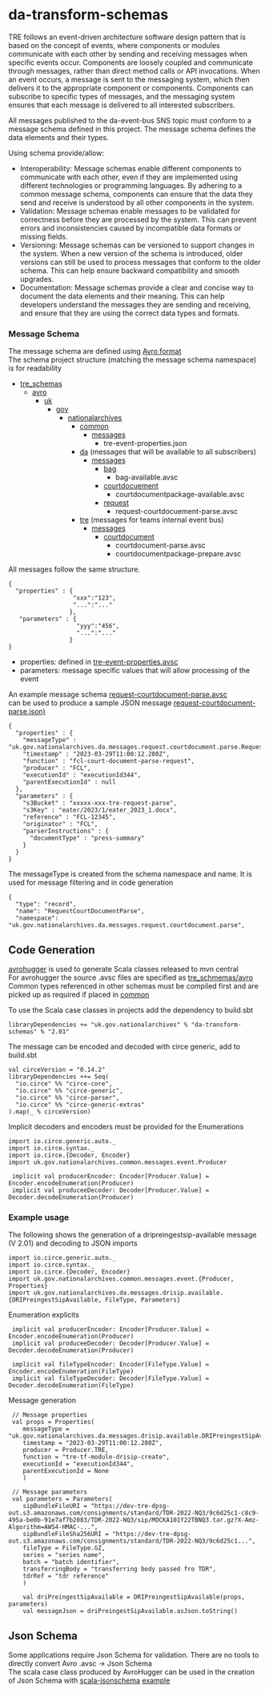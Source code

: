 # da-transform-schemas
TRE follows an event-driven architecture software design pattern that is based on the concept of events,
where components or modules communicate with each other by sending and receiving messages when specific
events occur. Components are loosely coupled and communicate through messages, rather than direct method
calls or API invocations. When an event occurs, a message is sent to the messaging system, which then
delivers it to the appropriate component or components. Components can subscribe to specific types of
messages, and the messaging system ensures that each message is delivered to all interested subscribers.

All messages published to the da-event-bus SNS topic must conform to a message schema defined in this project.
The message schema defines the data elements and their types.

Using schema provide/allow:
- Interoperability: Message schemas enable different components to communicate with each other, even if they are implemented using different technologies or programming languages. By adhering to a common message schema, components can ensure that the data they send and receive is understood by all other components in the system.
- Validation: Message schemas enable messages to be validated for correctness before they are processed by the system. This can prevent errors and inconsistencies caused by incompatible data formats or missing fields.
- Versioning: Message schemas can be versioned to support changes in the system. When a new version of the schema is introduced, older versions can still be used to process messages that conform to the older schema. This can help ensure backward compatibility and smooth upgrades.
- Documentation: Message schemas provide a clear and concise way to document the data elements and their meaning. This can help developers understand the messages they are sending and receiving, and ensure that they are using the correct data types and formats.

### Message Schema
The message schema are defined using [Avro format](https://avro.apache.org/)  
The schema project structure (matching the message schema namespace) is for readability
* [tre_schemas](https://github.com/nationalarchives/da-transform-schemas/tree/DTE-812-v2-tdr-fcl/tre_schemas)
  * [avro](./tre_schemas/avro)
    * [uk](./tre_schemas/avro/uk)
      * [gov](./tre_schemas/avro/uk/gov)
        * [nationalarchives](./tre_schemas/avro/uk/gov/nationalarchives)
          * [common](./tre_schemas/avro/uk/gov/nationalarchives/common)
            * [messages](./tre_schemas/avro/uk/gov/nationalarchives/common/messages)
              * tre-event-properties.json
          * [da](./tre_schemas/avro/uk/gov/nationalarchives/da) (messages that will be available to all subscribers)
            * [messages](./tre_schemas/avro/uk/gov/nationalarchives/da/messages)
              * [bag](./tre_schemas/avro/uk/gov/nationalarchives/da/messages/bag)
                * bag-available.avsc
              * [courtdocuement](./tre_schemas/avro/uk/gov/nationalarchives/da/messages/courtdocument)
                * courtdocumentpackage-available.avsc
              * [request](./tre_schemas/avro/uk/gov/nationalarchives/da/messages/request)
                * request-courtdocuement-parse.avsc
          * [tre](./tre_schemas/avro/uk/gov/nationalarchives/tre) (messages for teams internal event bus)
            * [messages](./tre_schemas/avro/uk/gov/nationalarchives/tre/messages)
              * [courtdocument](./tre_schemas/avro/uk/gov/nationalarchives/tre/messages/courtdocument)
                * courtdocument-parse.avsc
                * courtdocumentpackage-prepare.avsc


All messages follow the same structure.
```
{
  "properties" : {
                  "xxx":"123",
                  "...":"..."
                 },
   "parameters" : {
                   "yyy":"456",
                   "...":"..."
                 }
}
```
- properties: defined in [tre-event-properties.avsc](./tre_schemas/avro/uk/gov/nationalarchives/common/messages/tre-event-properties.avsc)
- parameters: message specific values that will allow processing of the event

An example message schema [request-courtdocument-parse.avsc](https://github.com/nationalarchives/da-transform-schemas/blob/DTE-812-v2-tdr-fcl/tre_schemas/avro/uk/gov/nationalarchives/da/messages/request/request-courtdocument-parse.avsc)  
can be used to produce a sample JSON message [request-courtdocument-parse.json)](https://github.com/nationalarchives/da-transform-schemas/blob/DTE-812-v2-tdr-fcl/json-examples-new-schema/request-courtdocument-parse.json)

```
{
  "properties" : {
    "messageType" : "uk.gov.nationalarchives.da.messages.request.courtdocument.parse.RequestCourtDocumentParse",
    "timestamp" : "2023-03-29T11:00:12.280Z",
    "function" : "fcl-court-document-parse-request",
    "producer" : "FCL",
    "executionId" : "executionId344",
    "parentExecutionId" : null
  },
  "parameters" : {
    "s3Bucket" : "xxxxx-xxx-tre-request-parse",
    "s3Key" : "eater/2023/1/eater_2023_1.docx",
    "reference" : "FCL-12345",
    "originator" : "FCL",
    "parserInstructions" : {
      "documentType" : "press-summary"
    }
  }
}
```
The messageType is created from the schema namespace and name. It is used for message filtering and in code generation
```
{
  "type": "record",
  "name": "RequestCourtDocumentParse",
  "namespace": "uk.gov.nationalarchives.da.messages.request.courtdocument.parse",
```

## Code Generation

[avrohugger](https://github.com/julianpeeters/avrohugger) is used to generate Scala classes released to mvn central  
For avrohugger the source .avsc files are specified as [tre_schmemas/avro](./tre_schemas/avro)  
Common types referenced in other schemas must be compiled first and are picked up as required if placed in [common](./tre_schemas/avro/uk/gov/nationalarchives/common)

To use the Scala case classes in projects add the dependency to build.sbt

```
libraryDependencies += "uk.gov.nationalarchives" % "da-transform-schemas" % "2.01"
```

The message can be encoded and decoded with circe generic, add to build.sbt
```
val circeVersion = "0.14.2"
libraryDependencies ++= Seq(
  "io.circe" %% "circe-core",
  "io.circe" %% "circe-generic",
  "io.circe" %% "circe-parser",
  "io.circe" %% "circe-generic-extras"
).map(_ % circeVersion)
```

Implicit decoders and encoders must be provided for the Enumerations
```
import io.circe.generic.auto._
import io.circe.syntax._
import io.circe.{Decoder, Encoder}
import uk.gov.nationalarchives.common.messages.event.Producer

 implicit val producerEncoder: Encoder[Producer.Value] = Encoder.encodeEnumeration(Producer)
 implicit val produceeDecoder: Decoder[Producer.Value] = Decoder.decodeEnumeration(Producer)
```
### Example usage
The following shows the generation of a dripreingestsip-available message (V 2.01) and decoding to JSON
imports
```
import io.circe.generic.auto._
import io.circe.syntax._
import io.circe.{Decoder, Encoder}
import uk.gov.nationalarchives.common.messages.event.{Producer, Properties}
import uk.gov.nationalarchives.da.messages.drisip.available.{DRIPreingestSipAvailable, FileType, Parameters}
```
Enumeration explicits
```
 implicit val producerEncoder: Encoder[Producer.Value] = Encoder.encodeEnumeration(Producer)
 implicit val produceeDecoder: Decoder[Producer.Value] = Decoder.decodeEnumeration(Producer)

 implicit val fileTypeEncoder: Encoder[FileType.Value] = Encoder.encodeEnumeration(FileType)
 implicit val fileTypeDecoder: Decoder[FileType.Value] = Decoder.decodeEnumeration(FileType)
 ```
Message generation
```
 // Message properties
 val props = Properties(
    messageType = "uk.gov.nationalarchives.da.messages.drisip.available.DRIPreingestSipAvailable",
    timestamp = "2023-03-29T11:00:12.280Z",
    producer = Producer.TRE,
    function = "tre-tf-module-drisip-create",
    executionId = "executionId344",
    parentExecutionId = None
    )

 // Message parameters
 val parameters = Parameters(
    sipBundleFileURI = "https://dev-tre-dpsg-out.s3.amazonaws.com/consignments/standard/TDR-2022-NQ3/9c6d25c1-c8c9-495a-be0b-91e7af7b2083/TDR-2022-NQ3/sip/MOCKA101Y22TBNQ3.tar.gz?X-Amz-Algorithm=AWS4-HMAC-...",
    sipBundleFileSha256URI = "https://dev-tre-dpsg-out.s3.amazonaws.com/consignments/standard/TDR-2022-NQ3/9c6d25c1...",
    fileType = FileType.GZ,
    series = "series name",
    batch = "batch identifier",
    transferringBody = "transferring body passed fro TDR",
    tdrRef = "tdr reference"
    )

    val driPreingestSipAvailable = DRIPreingestSipAvailable(props, parameters)
    val messageJson = driPreingestSipAvailable.asJson.toString()
```
## Json Schema
Some applications require Json Schema for validation. There are no tools to directly convert Avro .avsc -> Json Schema  
The scala case class produced by AvroHugger can be used in the creation of Json Schema with [scala-jsonschema](https://github.com/andyglow/scala-jsonschema) [example](./src/test/scala/CaseClassToJsonSchema.scala)
